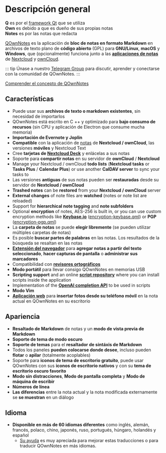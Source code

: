 # Descripción general

<template>
<v-carousel cycle show-arrows-on-hover>
  <v-carousel-item>
    <img src="/screenshots/screenshot.png" alt="Captura de pantalla de QOwnNotes" />
    <div class="sheet">
      Edite sus notas con resaltado de rebajas, etiquetas de colores y subcarpetas
    </div>
  </v-carousel-item>
  <v-carousel-item>
    <img src="/screenshots/screenshot-minimal.png" alt="Vista mínima" />
    <div class="sheet">
      Interfaz de usuario mínima predeterminada que se puede quitar aún más
    </div>
  </v-carousel-item>
  <v-carousel-item>
    <img src="/screenshots/screenshot-vertical.png" alt="Vista vertical" />
    <div class="sheet">
      Vea sus notas en una vista de rebaja vertical moviendo los paneles
    </div>
  </v-carousel-item>
  <v-carousel-item>
    <img src="/screenshots/screenshot-portable-mode.png" alt="Modo portátil" />
    <div class="sheet">
      Modo portátil para memorias USB
    </div>
  </v-carousel-item>
  <v-carousel-item>
    <img src="/screenshots/screenshot-1col.png" alt="Una columna" />
    <div class="sheet">
      Todos los paneles pueden ser colocados donde usted desee
    </div>
  </v-carousel-item>
  <v-carousel-item>
    <img src="/screenshots/screenshot-darkmode.png" alt="captura de pantalla modo oscuro" />
    <div class="sheet">
      Modo oscuro
    </div>
  </v-carousel-item>
  <v-carousel-item>
    <img src="/screenshots/screenshot-distraction-free-mode.png" alt="screenshot-distraction-free-mode" />
    <div class="sheet">
      Modo sin distracciones
    </div>
  </v-carousel-item>
  <v-carousel-item>
    <img src="/screenshots/screenshot-encrypted-note-decrypted.png" alt="Cifrado de notas" />
    <div class="sheet">
      Cifrado de notas AES opcional (también programable)
    </div>
  </v-carousel-item>
  <v-carousel-item>
    <img src="/screenshots/screenshot-encrypted-note.png" alt="Nota cifrada" />
    <div class="sheet">
      Las notas cifradas siguen siendo texto
    </div>
  </v-carousel-item>
  <v-carousel-item>
    <img src="/screenshots/screenshot-diff.png" alt="screenshot diff" />
    <div class="sheet">
      Muestre la diferencia entre notas cuando se cambió externamente
    </div>
  </v-carousel-item>
  <v-carousel-item>
    <img src="/screenshots/screenshot-export-print.png" alt="screenshot-export-print" />
    <div class="sheet">
      Nota Exportación e impresión de PDF
    </div>
  </v-carousel-item>
  <v-carousel-item>
    <img src="/screenshots/screenshot-freedesktop-theme.png" alt="screenshot-freedesktop-theme" />
    <div class="sheet">
      Iconos a través del tema Freedesktop
    </div>
  </v-carousel-item>
  <v-carousel-item>
    <img src="/screenshots/screenshot-other-workspace.png" alt="screenshot-other-workspace" />
    <div class="sheet">
      Puedes tener diferentes espacios de trabajo
    </div>
  </v-carousel-item>
  <v-carousel-item>
    <img src="/screenshots/screenshot-qml.png" alt="screenshot-qml" />
    <div class="sheet">
      Scriptable
    </div>
  </v-carousel-item>
  <v-carousel-item>
    <img src="/screenshots/screenshot-russian.png" alt="screenshot-russian" />
    <div class="sheet">
      Traducido a muchos idiomas
    </div>
  </v-carousel-item>
  <v-carousel-item>
    <img src="/screenshots/screenshot-search-in-all-notes.png" alt="screenshot-search-in-all-notes" />
    <div class="sheet">
      Buscar en todas las notas
    </div>
  </v-carousel-item>
  <v-carousel-item>
    <img src="/screenshots/screenshot-search-in-current-note.png" alt="screenshot-search-in-current-note" />
    <div class="sheet">
      Buscar en la nota actual
    </div>
  </v-carousel-item>
  <v-carousel-item>
    <img src="/screenshots/screenshot-settings-note-folders.png" alt="screenshot-settings-note-folders" />
    <div class="sheet">
      Capaz de usar múltiples carpetas de notas
    </div>
  </v-carousel-item>
  <v-carousel-item>
    <img src="/screenshots/screenshot-todo.png" alt="screenshot-todo" />
    <div class="sheet">
      Administre sus listas de tareas pendientes a través de CalDAV
    </div>
  </v-carousel-item>
  <v-carousel-item>
    <img src="/screenshots/screenshot-trash.png" alt="screenshot-trash" />
    <div class="sheet">
      Administre las notas enviadas a la papelera en su servidor Nextcloud
    </div>
  </v-carousel-item>
  <v-carousel-item>
    <img src="/screenshots/screenshot-versioning.png" alt="screenshot-versioning" />
    <div class="sheet">
      Administre las versiones de sus notas en su servidor Nextcloud
    </div>
  </v-carousel-item>
</v-carousel>
</template>

<v-divider />

**Q** es por el [framework Qt](https://www.qt.io/) que se utiliza  
**Own** es debido a que es dueño de sus propias notas  
**Notes** es por las notas que redacta

<v-divider />

[QOwnNotes](https://www.qownnotes.org/) es la aplicación de **bloc de notas en formato Markdown** en archivos de texto plano de **código abierto** (GPL) para **GNU/Linux**, **macOS** y **Windows**, que (opcionalmente) funciona junto a las [**aplicaciones de notas**](https://github.com/nextcloud/notes) de [Nextcloud](https://nextcloud.com/) y [ownCloud](https://owncloud.org/).

::: tip
Únase a nuestro [Telegram Group](https://t.me/QOwnNotes) para discutir, aprender y conectarse con la comunidad de QOwnNotes.
:::

[Comprender el concepto de QOwnNotes](concept.md)

## Características
- Puede usar sus **archivos de texto o markdown existentes**, sin necesidad de importarlos
- QOwnNotes está escrito en C ++ y optimizado para **bajo consumo de recursos** (sin CPU y aplicación de Electron que consume mucha memoria)
- **Importación de Evernote y Joplin**
- **Compatible** con la aplicación de [notas](https://apps.nextcloud.com/apps/notes) de **Nextcloud / ownCloud**, las versiones **móviles** y Nextcloud Text
- Cree **tarjetas de [Nextcloud Deck](https://apps.nextcloud.com/apps/deck)** y enlácelas a sus notas
- Soporte para **compartir notas** en su servidor de **ownCloud** / **Nextcloud**
- Manage your Nextcloud / ownCloud **todo lists** (**Nextcloud tasks** or **Tasks Plus** / **Calendar Plus**) or use another **CalDAV server** to sync your tasks to
- Las versiones **antiguas** de sus notas pueden ser **restauradas** desde su servidor de **Nextcloud / ownCloud**
- **Trashed notes** can be **restored** from your **Nextcloud / ownCloud** server
- **External changes** of note files are **watched** (notes or note list are reloaded)
- Support for **hierarchical note tagging** and **note subfolders**
- Optional **encryption** of notes, AES-256 is built in, or you can use custom encryption methods like **[Keybase.io](https://keybase.io/)** ([encryption-keybase.qml](https://github.com/pbek/QOwnNotes/blob/main/docs/scripting/examples/encryption-keybase.qml)) or **PGP** ([encryption-pgp.qml](https://github.com/pbek/QOwnNotes/blob/main/docs/scripting/examples/encryption-pgp.qml))
- La **carpeta de notas** se puede **elegir libremente** (se pueden utilizar múltiples carpetas de notas)
- Es posible **buscar partes de palabras** en las notas. Los resultados de la búsqueda se resaltan en las notas
- [**Extensión del navegador**](browser-extension.md) para **agregar notas a partir del texto seleccionado**, **hacer capturas de pantalla** o **administrar sus marcadores**
- Compatibilidad con [**revisores ortográficos**](../editor/spellchecking.md)
- **Modo portátil** para llevar consigo QOwnNotes en memorias USB
- **Scripting support** and an online [**script repository**](https://github.com/qownnotes/scripts) where you can install scripts inside the application
- Implementation of the **[OpenAI completion API](https://www.qownnotes.org/blog/2024-05-17-AI-support-was-added-to-QOwnNotes.html)** to be used in scripts
- **Modo Vim**
- **[Aplicación web](web-app.md)** para **insertar fotos desde su teléfono móvil** en la nota actual en QOwnNotes en su escritorio


## Apariencia
- **Resaltado de Markdown** de notas y un **modo de vista previa de Markdown**
- **Soporte de tema de modo oscuro**
- **Soporte de temas** para el **resaltador de sintáxis de Markdown**
- Todos los paneles **pueden colocarse donde desee**, incluso pueden **flotar** o **apilar** (totalmente acoplables)
- Soporte para **iconos de tema de escritorio gratuito**, puede usar QOwnNotes con sus **iconos de escritorio nativos** y con su **tema de escritorio oscuro favorito**
- **Modo sin distracciones**, **Modo de pantalla completa** y **Modo de máquina de escribir**
- **Números de línea**
- **Las diferencias** entre la nota actual y la nota modificada externamente se **se muestran** en un diálogo

## Idioma
- **Disponible en más de 60 idiomas diferentes** como inglés, alemán, francés, polaco, chino, japonés, ruso, portugués, húngaro, holandés y español
  - [Su ayuda](../contributing/translation.md) es muy apreciada para mejorar estas traducciones o para traducir QOwnNotes en más idiomas.

<style>
.sheet {
  position: absolute;
  bottom: 50px;
  background-color: rgba(0,0,0, 0.5);
  color: white;
  text-align: center;
  display: flex;
  align-items:center;
  justify-content:center;
  height: 50px;
  width: 100%;
}

.v-window__next {
  right: 0;
}

@media (max-width: 500px) {
  .v-carousel {
    height: 400px!important;
  }
}

@media (max-width: 350px) {
  .v-carousel {
    height: 250px!important;
  }
}

@media (max-width: 200px) {
  .v-carousel {
    height: 150px!important;
  }
}
</style>
